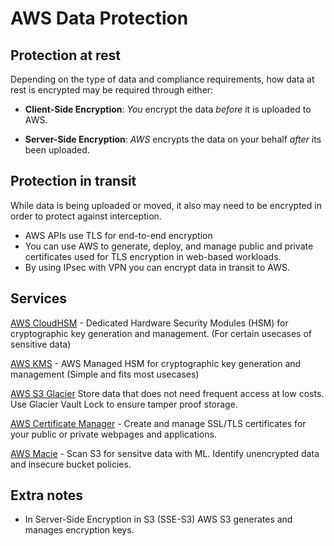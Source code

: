 # AWS Data Protection

## Protection at rest
Depending on the type of data and compliance requirements, how data at rest is encrypted may be required through either: 

- **Client-Side Encryption**: *You* encrypt the data *before* it is uploaded to AWS.

- **Server-Side Encryption**: *AWS* encrypts the data on your behalf *after* its been uploaded.

## Protection in transit
While data is being uploaded or moved, it also may need to be encrypted in order to protect against interception.

- AWS APIs use TLS for end-to-end encryption
- You can use AWS to generate, deploy, and manage public and private certificates used for TLS encryption in web-based workloads.
- By using IPsec with VPN you can encrypt data in transit to AWS.

## Services

[AWS CloudHSM](https://github.com/NetSecQuin/Quintessence/blob/main/Blue%20Pages/Cloud%20Security/AWS%20Services/AWS%20CloudHSM.md) - Dedicated Hardware Security Modules (HSM) for cryptographic key generation and management. (For certain usecases of sensitive data)

[AWS KMS](https://github.com/NetSecQuin/Quintessence/blob/main/Blue%20Pages/Cloud%20Security/AWS%20Services/AWS%20KMS.md) - AWS Managed HSM for cryptographic key generation and management (Simple and fits most usecases) 

[AWS S3 Glacier](https://github.com/NetSecQuin/Quintessence/blob/main/Blue%20Pages/Cloud%20Security/AWS%20Services/AWS%20S3%20Glacier.md) Store data that does not need frequent access at low costs. Use Glacier Vault Lock to ensure tamper proof storage. 

[AWS Certificate Manager](https://github.com/NetSecQuin/Quintessence/blob/main/Blue%20Pages/Cloud%20Security/AWS%20Services/AWS%20Certificate%20Manager.md) - Create and manage SSL/TLS certificates for your public or private webpages and applications.

[AWS Macie](https://github.com/NetSecQuin/Quintessence/blob/main/Blue%20Pages/Cloud%20Security/AWS%20Services/AWS%20Macie.md) - Scan S3 for sensitve data with ML. Identify unencrypted data and insecure bucket policies. 


## Extra notes

- In Server-Side Encryption in S3 (SSE-S3) AWS S3 generates and manages encryption keys. 


